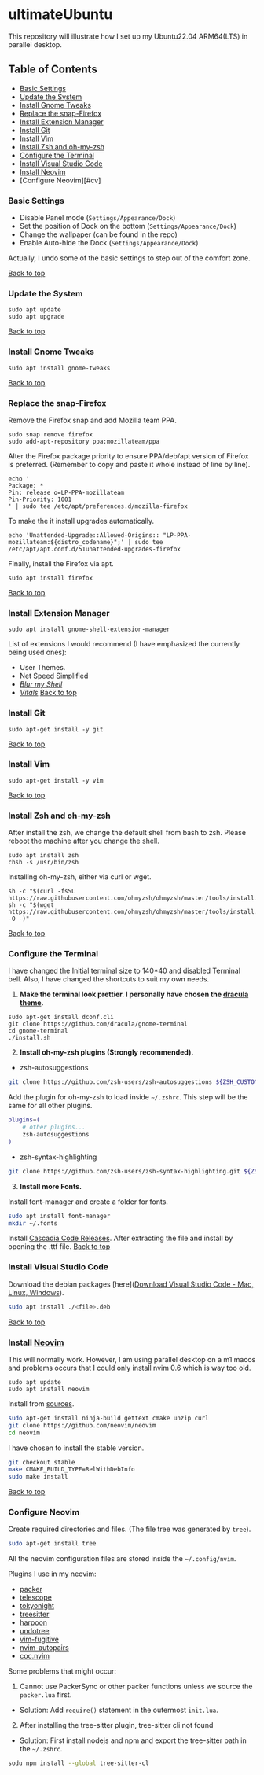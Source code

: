 # ultimateUbuntu

This repository will illustrate how I set up my Ubuntu22.04 ARM64(LTS) in parallel desktop. 

## Table of Contents<a id="content"></a>

- [Basic Settings](#bs)
- [Update the System](#uts)
- [Install Gnome Tweaks](#igt)
- [Replace the snap-Firefox](#rtsf)
- [Install Extension Manager](#iem)
- [Install Git](#ig)
- [Install Vim](#iv)
- [Install Zsh and oh-my-zsh](#izao)
- [Configure the Terminal](#ctt)
- [Install Visual Studio Code](#ivsc)
- [Install Neovim](#ineov)
- [Configure Neovim][#cv]

### Basic Settings<a id="bs"></a>

- Disable Panel mode (`Settings/Appearance/Dock`)
- Set the position of Dock on the bottom (`Settings/Appearance/Dock`)
- Change the wallpaper (can be found in the repo)
- Enable Auto-hide the Dock (`Settings/Appearance/Dock`)

Actually, I undo some of the basic settings to step out of the comfort zone. 

[Back to top](#content)

### Update the System<a id="uts"></a>

```shell
sudo apt update
sudo apt upgrade
```
[Back to top](#content)

### Install Gnome Tweaks<a id="igt"></a>
```shell
sudo apt install gnome-tweaks
```
[Back to top](#content)

### Replace the snap-Firefox<a id="rtsf"></a>

Remove the Firefox snap and add Mozilla team PPA. 

```shell
sudo snap remove firefox
sudo add-apt-repository ppa:mozillateam/ppa
```
Alter the Firefox package priority to ensure PPA/deb/apt version of Firefox is preferred. (Remember to copy and paste it whole instead of line by line).

```shell
echo '
Package: *
Pin: release o=LP-PPA-mozillateam
Pin-Priority: 1001
' | sudo tee /etc/apt/preferences.d/mozilla-firefox
```

To make the it install upgrades automatically. 

```shell
echo 'Unattended-Upgrade::Allowed-Origins:: "LP-PPA-mozillateam:${distro_codename}";' | sudo tee /etc/apt/apt.conf.d/51unattended-upgrades-firefox
```

Finally, install the Firefox via apt.

```shell
sudo apt install firefox
```
[Back to top](#content)

### Install Extension Manager<a id="iem"></a>

```shell
sudo apt install gnome-shell-extension-manager
```

List of extensions I would recommend (I have emphasized the currently being used ones):

- User Themes.
- Net Speed Simplified
- <u>*Blur my Shell*</u>
- <u>*Vitals*</u>
[Back to top](#content)

### Install Git<a id="ig"></a>

```shell
sudo apt-get install -y git
```
[Back to top](#content)

### Install Vim<a id="iv"></a>

```shell
sudo apt-get install -y vim
```
[Back to top](#content)

### Install Zsh and oh-my-zsh<a id="izao"></a>

After install the zsh, we change the default shell from bash to zsh.  Please reboot the machine after you change the shell. 

```shell
sudo apt install zsh
chsh -s /usr/bin/zsh
```

Installing oh-my-zsh, either via curl or wget. 

```shell
sh -c "$(curl -fsSL https://raw.githubusercontent.com/ohmyzsh/ohmyzsh/master/tools/install.sh)"
sh -c "$(wget https://raw.githubusercontent.com/ohmyzsh/ohmyzsh/master/tools/install.sh -O -)"
```
[Back to top](#content)

### Configure the Terminal<a id="ctt"></a>

I have changed the Initial terminal size to 140*40 and disabled Terminal bell. Also, I have changed the shortcuts to suit my own needs. 

1. **Make the terminal look prettier. I personally have chosen the [dracula theme](https://draculatheme.com/gnome-terminal).**

```shell
sudo apt-get install dconf.cli
git clone https://github.com/dracula/gnome-terminal
cd gnome-terminal
./install.sh
```

2. **Install oh-my-zsh plugins (Strongly recommended).** 

- zsh-autosuggestions

```sh
git clone https://github.com/zsh-users/zsh-autosuggestions ${ZSH_CUSTOM:-~/.oh-my-zsh/custom}/plugins/zsh-autosuggestions
```

Add the plugin for oh-my-zsh to load inside `~/.zshrc`. This step will be the same for all other plugins. 

```sh
plugins=( 
    # other plugins...
    zsh-autosuggestions
)
```

- zsh-syntax-highlighting

```sh
git clone https://github.com/zsh-users/zsh-syntax-highlighting.git ${ZSH_CUSTOM:-~/.oh-my-zsh/custom}/plugins/zsh-syntax-highlighting
```

3. **Install more Fonts.** 

Install font-manager and create a folder for fonts.

```sh
sudo apt install font-manager
mkdir ~/.fonts
```

Install [Cascadia Code Releases](https://github.com/microsoft/cascadia-code/releases). After extracting the file and install by opening the .ttf file. 
[Back to top](#content)

### Install Visual Studio Code<a id="ivsc"></a>

Download the debian packages [here]([Download Visual Studio Code - Mac, Linux, Windows](https://code.visualstudio.com/Download)).

```sh
sudo apt install ./<file>.deb
```
[Back to top](#content)


### Install [Neovim](https://github.com/neovim/neovim)<a id="ineov"></a>

This will normally work. However, I am using parallel desktop on a m1 macos and problems occurs that I could only install nvim 0.6 which is way too old. 

```shell
sudo apt update
sudo apt install neovim
```

Install from [sources](https://github.com/neovim/neovim/wiki/Building-Neovim).


```sh
sudo apt-get install ninja-build gettext cmake unzip curl
git clone https://github.com/neovim/neovim
cd neovim
```

I have chosen to install the stable version.

```sh
git checkout stable
make CMAKE_BUILD_TYPE=RelWithDebInfo
sudo make install
```
[Back to top](#content)

### Configure Neovim<a id="cn"></a>

Create required directories and files. (The file tree was generated by `tree`). 

```sh
sudo apt-get install tree
```

All the neovim configuration files are stored inside the `~/.config/nvim`.

Plugins I use in my neovim:

- [packer](https://github.com/wbthomason/packer.nvim)
- [telescope](https://github.com/nvim-telescope/telescope.nvim)
- [tokyonight](https://github.com/folke/tokyonight.nvim)
- [treesitter](https://github.com/nvim-treesitter/nvim-treesitter)
- [harpoon](https://github.com/ThePrimeagen/harpoon)
- [undotree](https://github.com/mbbill/undotree)
- [vim-fugitive](https://github.com/tpope/vim-fugitive)
- [nvim-autopairs](https://github.com/windwp/nvim-autopairs)
- [coc.nvim](https://github.com/neoclide/coc.nvim)

Some problems that might occur: 

1. Cannot use PackerSync or other packer functions unless we source the `packer.lua` first. 

- Solution: Add `require()` statement in the outermost `init.lua`. 

2. After installing the tree-sitter plugin, tree-sitter cli not found

- Solution: First install nodejs and npm and export the tree-sitter path in the `~/.zshrc`.

```sh
sodu npm install --global tree-sitter-cl
```


